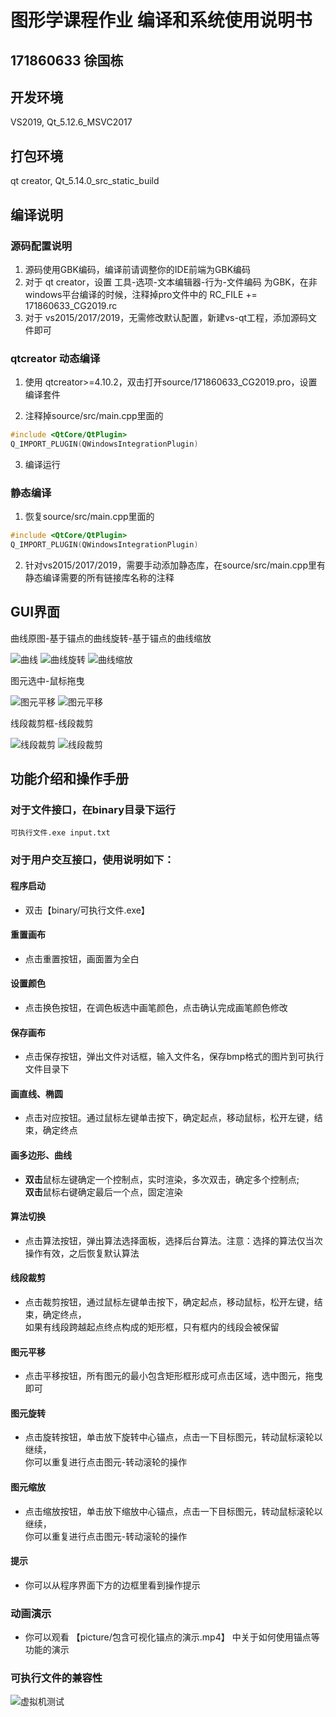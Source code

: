 # 图形学课程作业 编译和系统使用说明书

## 171860633 徐国栋

## 开发环境

VS2019, Qt_5.12.6_MSVC2017

## 打包环境

qt creator, Qt_5.14.0_src_static_build

## 编译说明

### 源码配置说明

1. 源码使用GBK编码，编译前请调整你的IDE前端为GBK编码
2. 对于 qt creator，设置 工具-选项-文本编辑器-行为-文件编码 为GBK，在非windows平台编译的时候，注释掉pro文件中的 RC_FILE += 171860633_CG2019.rc
3. 对于 vs2015/2017/2019，无需修改默认配置，新建vs-qt工程，添加源码文件即可

### qtcreator 动态编译

1. 使用 qtcreator>=4.10.2，双击打开source/171860633_CG2019.pro，设置编译套件

2. 注释掉source/src/main.cpp里面的
```c++
#include <QtCore/QtPlugin>
Q_IMPORT_PLUGIN(QWindowsIntegrationPlugin)
```

3. 编译运行

### 静态编译

1. 恢复source/src/main.cpp里面的
```c++
#include <QtCore/QtPlugin>
Q_IMPORT_PLUGIN(QWindowsIntegrationPlugin)
```

2. 针对vs2015/2017/2019，需要手动添加静态库，在source/src/main.cpp里有静态编译需要的所有链接库名称的注释

## GUI界面

曲线原图-基于锚点的曲线旋转-基于锚点的曲线缩放

![曲线](./picture/gui-贝塞尔曲线.png)
![曲线旋转](./picture/gui-贝塞尔曲线旋转.png)
![曲线缩放](./picture/gui-贝塞尔曲线缩放.png)

图元选中-鼠标拖曳

![图元平移](./picture/gui-图元选中.png)
![图元平移](./picture/gui-图元拖曳.png)

线段裁剪框-线段裁剪

![线段裁剪](./picture/gui-线段裁剪-边框.png)
![线段裁剪](./picture/gui-线段裁剪.png)


## 功能介绍和操作手册

### 对于文件接口，在binary目录下运行
```
可执行文件.exe input.txt
```

### 对于用户交互接口，使用说明如下： 

#### 程序启动

* 双击【binary/可执行文件.exe】

#### 重置画布

* 点击重置按钮，画面置为全白

#### 设置颜色

* 点击换色按钮，在调色板选中画笔颜色，点击确认完成画笔颜色修改

#### 保存画布

* 点击保存按钮，弹出文件对话框，输入文件名，保存bmp格式的图片到可执行文件目录下

#### 画直线、椭圆

* 点击对应按钮。通过鼠标左键单击按下，确定起点，移动鼠标，松开左键，结束，确定终点

#### 画多边形、曲线

* **双击**鼠标左键确定一个控制点，实时渲染，多次双击，确定多个控制点; \
**双击**鼠标右键确定最后一个点，固定渲染

#### 算法切换

* 点击算法按钮，弹出算法选择面板，选择后台算法。注意：选择的算法仅当次操作有效，之后恢复默认算法

#### 线段裁剪

* 点击裁剪按钮，通过鼠标左键单击按下，确定起点，移动鼠标，松开左键，结束，确定终点，\
如果有线段跨越起点终点构成的矩形框，只有框内的线段会被保留

#### 图元平移

* 点击平移按钮，所有图元的最小包含矩形框形成可点击区域，选中图元，拖曳即可

#### 图元旋转

* 点击旋转按钮，单击放下旋转中心锚点，点击一下目标图元，转动鼠标滚轮以继续， \
你可以重复进行点击图元-转动滚轮的操作

#### 图元缩放

* 点击缩放按钮，单击放下缩放中心锚点，点击一下目标图元，转动鼠标滚轮以继续， \
你可以重复进行点击图元-转动滚轮的操作

#### 提示

* 你可以从程序界面下方的边框里看到操作提示

### 动画演示

* 你可以观看 【picture/包含可视化锚点的演示.mp4】 中关于如何使用锚点等功能的演示

### 可执行文件的兼容性

![虚拟机测试](./picture/EXE-兼容性测试.png)
